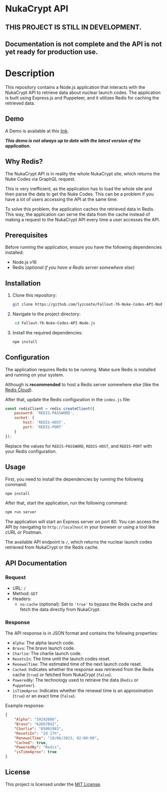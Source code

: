 # NukaCrypt API

## THIS PROJECT IS STILL IN DEVELOPMENT. 
## Documentation is not complete and the API is not yet ready for production use.

# Description
This repository contains a Node.js application that interacts with the NukaCrypt API to retrieve data about nuclear launch codes. The application is built using Express.js and Puppeteer, and it utilizes Redis for caching the retrieved data.

## Demo
A Demo is available at this [link](https://f76.wickerbeast.gay/).

***This demo is not always up to date with the latest version of the application.***

## Why Redis?

The NukaCrypt API is in reality the whole NukaCrypt site, which returns the Nuke Codes via GraphQL request.

This is very inefficient, as the application has to load the whole site and then parse the data to get the Nuke Codes.
This can be a problem if you have a lot of users accessing the API at the same time. 

To solve this problem, the application caches the retrieved data in Redis. 
This way, the application can serve the data from the cache instead of making a request to the NukaCrypt API every time a user accesses the API.

## Prerequisites

Before running the application, ensure you have the following dependencies installed:

- Node.js v16
- Redis (*optional if you have a Redis server somewhere else*)

## Installation

1. Clone this repository:

   ```bash
   git clone https://github.com/lyzcoote/Fallout-76-Nuke-Codes-API-Node.js.git
   ```

2. Navigate to the project directory:

   ```bash
    cd Fallout-76-Nuke-Codes-API-Node.js
   ```

3. Install the required dependencies:

   ```bash
   npm install
   ```

## Configuration

The application requires Redis to be running. 
Make sure Redis is installed and running on your system. 

Although is **recommended** to host a Redis server somewhere else (like the [Redis Cloud](https://redis.com/try-free/)).

After that, update the Redis configuration in the `index.js` file:

```javascript
const redisClient = redis.createClient({
    password: 'REDIS-PASSWORD',
    socket: {
        host: 'REDIS-HOST',
        port: 'REDIS-PORT'
    }
});
```

Replace the values for `REDIS-PASSWORD`, `REDIS-HOST`, and `REDIS-PORT` with your Redis configuration.

## Usage

First, you need to install the dependencies by running the following command:

```bash
npm install
```

After that, start the application, run the following command:

```bash
npm run server
```

The application will start an Express server on port 80. You can access the API by navigating to `http://localhost` in your browser or using a tool like cURL or Postman.

The available API endpoint is `/`, which returns the nuclear launch codes retrieved from NukaCrypt or the Redis cache.

## API Documentation

### Request

- URL: `/`
- Method: `GET`
- Headers:
    - `no-cache` (optional): Set to `'true'` to bypass the Redis cache and fetch the data directly from NukaCrypt.

### Response

The API response is in JSON format and contains the following properties:

- `Alpha`: The alpha launch code.
- `Bravo`: The bravo launch code.
- `Charlie`: The charlie launch code.
- `ResetsIn`: The time until the launch codes reset.
- `RenewalTime`: The estimated time of the next launch code reset.
- `Cached`: Indicates whether the response was retrieved from the Redis cache (`true`) or fetched from NukaCrypt (`false`).
- `PoweredBy`: The technology used to retrieve the data (`Redis` or `Puppeteer`).
- `isTimeAprox`: Indicates whether the renewal time is an approximation (`true`) or an exact time (`false`).

Example response:

```json
{
    "Alpha": "59192086",
    "Bravo": "62667842",
    "Charlie": "05091983",
    "ResetsIn": "2d 17h",
    "RenewalTime": "18/06/2023, 02:00:00",
    "Cached": true,
    "PoweredBy": "Redis",
    "isTimeAprox": true
}
```

## License

This project is licensed under the [MIT License](LICENSE).